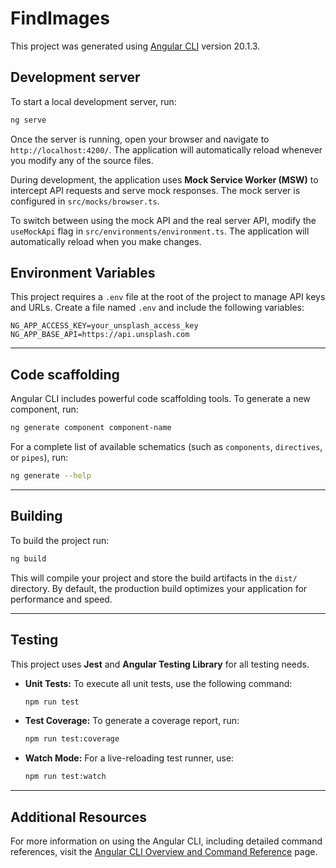 # FindImages

This project was generated using [Angular CLI](https://github.com/angular/angular-cli) version 20.1.3.

## Development server

To start a local development server, run:

```bash
ng serve
```

Once the server is running, open your browser and navigate to `http://localhost:4200/`. The application will automatically reload whenever you modify any of the source files.

During development, the application uses **Mock Service Worker (MSW)** to intercept API requests and serve mock responses. The mock server is configured in `src/mocks/browser.ts`.

To switch between using the mock API and the real server API, modify the `useMockApi` flag in `src/environments/environment.ts`. The application will automatically reload when you make changes.

## Environment Variables

This project requires a `.env` file at the root of the project to manage API keys and URLs. Create a file named `.env` and include the following variables:

```
NG_APP_ACCESS_KEY=your_unsplash_access_key
NG_APP_BASE_API=https://api.unsplash.com
```

-----

## Code scaffolding

Angular CLI includes powerful code scaffolding tools. To generate a new component, run:

```bash
ng generate component component-name
```

For a complete list of available schematics (such as `components`, `directives`, or `pipes`), run:

```bash
ng generate --help
```

-----

## Building

To build the project run:

```bash
ng build
```

This will compile your project and store the build artifacts in the `dist/` directory. By default, the production build optimizes your application for performance and speed.

-----

## Testing

This project uses **Jest** and **Angular Testing Library** for all testing needs.

  - **Unit Tests:** To execute all unit tests, use the following command:

    ```bash
    npm run test
    ```

  - **Test Coverage:** To generate a coverage report, run:

    ```bash
    npm run test:coverage
    ```

  - **Watch Mode:** For a live-reloading test runner, use:

    ```bash
    npm run test:watch
    ```

-----

## Additional Resources

For more information on using the Angular CLI, including detailed command references, visit the [Angular CLI Overview and Command Reference](https://angular.dev/tools/cli) page.
